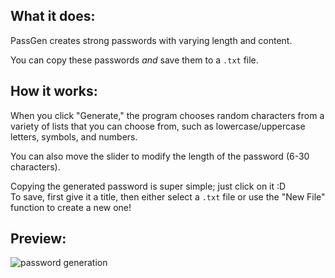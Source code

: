 <h2>What it does:</h2>
PassGen creates strong passwords with varying length and content. <br />

You can copy these passwords *and* save them to a `.txt` file.

<h2>How it works:</h2>
When you click "Generate," the program chooses random characters from a variety of lists that you can choose from,
such as lowercase/uppercase letters, symbols, and numbers.

You can also move the slider to modify the length of the password (6-30 characters). 

Copying the generated password is super simple; just click on it :D <br />
To save, first give it a title, then either select a `.txt` file or use the "New File" function to create a new one!

<h2>Preview:</h2>

![password generation](https://github.com/user-attachments/assets/cb4401ab-2dd1-4896-8af3-843b809433df)

